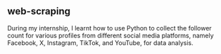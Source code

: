 ## web-scraping
During my internship, I learnt how to use Python to collect the follower count for various profiles from different social media platforms, namely Facebook, X, Instagram, TikTok, and YouTube, for data analysis.
